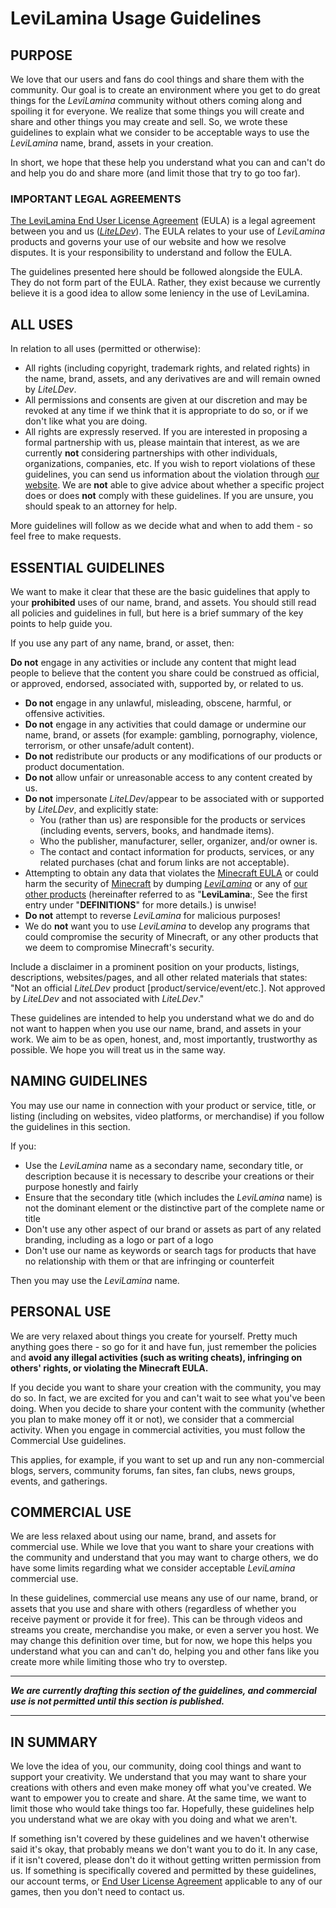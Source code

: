 # LeviLamina Usage Guidelines

## PURPOSE

We love that our users and fans do cool things and share them with the community. Our goal is to create an environment where you get to do great things for the *LeviLamina* community without others coming along and spoiling it for everyone. We realize that some things you will create and share and other things you may create and sell. So, we wrote these guidelines to explain what we consider to be acceptable ways to use the *LeviLamina* name, brand, assets in your creation.

In short, we hope that these help you understand what you can and can't do and help you do and share more (and limit those that try to go too far).

### IMPORTANT LEGAL AGREEMENTS

[The LeviLamina End User License Agreement](../../EULA.md) (EULA) is a legal agreement between you and us ([*LiteLDev*](https://github.com/LiteLDev)). The EULA relates to your use of *LeviLamina* products and governs your use of our website and how we resolve disputes. It is your responsibility to understand and follow the EULA.

The guidelines presented here should be followed alongside the EULA. They do not form part of the EULA. Rather, they exist because we currently believe it is a good idea to allow some leniency in the use of LeviLamina.

## ALL USES

In relation to all uses (permitted or otherwise):

- All rights (including copyright, trademark rights, and related rights) in the name, brand, assets, and any derivatives are and will remain owned by *LiteLDev*.
- All permissions and consents are given at our discretion and may be revoked at any time if we think that it is appropriate to do so, or if we don't like what you are doing.
- All rights are expressly reserved.
If you are interested in proposing a formal partnership with us, please maintain that interest, as we are currently **not** considering partnerships with other individuals, organizations, companies, etc. If you wish to report violations of these guidelines, you can send us information about the violation through [our website](feedback@levimc.org). We are **not** able to give advice about whether a specific project does or does **not** comply with these guidelines. If you are unsure, you should speak to an attorney for help.

More guidelines will follow as we decide what and when to add them - so feel free to make requests.

## ESSENTIAL GUIDELINES

We want to make it clear that these are the basic guidelines that apply to your **prohibited** uses of our name, brand, and assets. You should still read all policies and guidelines in full, but here is a brief summary of the key points to help guide you.

If you use any part of any name, brand, or asset, then:

**Do not** engage in any activities or include any content that might lead people to believe that the content you share could be construed as official, or approved, endorsed, associated with, supported by, or related to us.

- **Do not** engage in any unlawful, misleading, obscene, harmful, or offensive activities.
- **Do not** engage in any activities that could damage or undermine our name, brand, or assets (for example: gambling, pornography, violence, terrorism, or other unsafe/adult content).
- **Do not** redistribute our products or any modifications of our products or product documentation.
- **Do not** allow unfair or unreasonable access to any content created by us.
- **Do not** impersonate *LiteLDev*/appear to be associated with or supported by *LiteLDev*, and explicitly state:
  - You (rather than us) are responsible for the products or services (including events, servers, books, and handmade items).
  - Who the publisher, manufacturer, seller, organizer, and/or owner is.
  - The contact and contact information for products, services, or any related purchases (chat and forum links are not acceptable).
- Attempting to obtain any data that violates the [Minecraft EULA](https://www.minecraft.net/en-us/eula) or could harm the security of [Minecraft](https://www.minecraft.net/) by dumping [*LeviLamina*](https://github.com/LiteLDev/LeviLamina) or any of [our other products](https://github.com/orgs/LiteLDev/repositories) (hereinafter referred to as "**LeviLamina**:, See the first entry under "**DEFINITIONS**" for more details.) is unwise!
- **Do not** attempt to reverse *LeviLamina* for malicious purposes!
- We do **not** want you to use *LeviLamina* to develop any programs that could compromise the security of Minecraft, or any other products that we deem to compromise Minecraft's security.

Include a disclaimer in a prominent position on your products, listings, descriptions, websites/pages, and all other related materials that states: "Not an official *LiteLDev* product [product/service/event/etc.]. Not approved by *LiteLDev* and not associated with *LiteLDev*."

These guidelines are intended to help you understand what we do and do not want to happen when you use our name, brand, and assets in your work. We aim to be as open, honest, and, most importantly, trustworthy as possible. We hope you will treat us in the same way.

## NAMING GUIDELINES

You may use our name in connection with your product or service, title, or listing (including on websites, video platforms, or merchandise) if you follow the guidelines in this section.

If you:

- Use the *LeviLamina* name as a secondary name, secondary title, or description because it is necessary to describe your creations or their purpose honestly and fairly
- Ensure that the secondary title (which includes the *LeviLamina* name) is not the dominant element or the distinctive part of the complete name or title
- Don't use any other aspect of our brand or assets as part of any related branding, including as a logo or part of a logo
- Don't use our name as keywords or search tags for products that have no relationship with them or that are infringing or counterfeit

Then you may use the *LeviLamina* name.

## PERSONAL USE

We are very relaxed about things you create for yourself. Pretty much anything goes there - so go for it and have fun, just remember the policies and **avoid any illegal activities (such as writing cheats), infringing on others' rights, or violating the Minecraft EULA.**

If you decide you want to share your creation with the community, you may do so. In fact, we are excited for you and can't wait to see what you've been doing. When you decide to share your content with the community (whether you plan to make money off it or not), we consider that a commercial activity. When you engage in commercial activities, you must follow the Commercial Use guidelines.

This applies, for example, if you want to set up and run any non-commercial blogs, servers, community forums, fan sites, fan clubs, news groups, events, and gatherings.

## COMMERCIAL USE

We are less relaxed about using our name, brand, and assets for commercial use. While we love that you want to share your creations with the community and understand that you may want to charge others, we do have some limits regarding what we consider acceptable *LeviLamina* commercial use.

In these guidelines, commercial use means any use of our name, brand, or assets that you use and share with others (regardless of whether you receive payment or provide it for free). This can be through videos and streams you create, merchandise you make, or even a server you host. We may change this definition over time, but for now, we hope this helps you understand what you can and can't do, helping you and other fans like you create more while limiting those who try to overstep.

-----------------------------------------------

***We are currently drafting this section of the guidelines, and commercial use is not permitted until this section is published.***

-----------------------------------------------

## IN SUMMARY

We love the idea of you, our community, doing cool things and want to support your creativity. We understand that you may want to share your creations with others and even make money off what you've created. We want to empower you to create and share. At the same time, we want to limit those who would take things too far. Hopefully, these guidelines help you understand what we are okay with you doing and what we aren't.

If something isn't covered by these guidelines and we haven't otherwise said it's okay, that probably means we don't want you to do it. In any case, if it isn't covered, please don't do it without getting written permission from us. If something is specifically covered and permitted by these guidelines, our account terms, or [End User License Agreement](../../EULA.md) applicable to any of our games, then you don't need to contact us.
